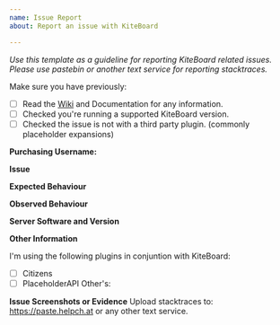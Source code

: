 ```yaml
---
name: Issue Report
about: Report an issue with KiteBoard

---
```

<!-- Please don't touch this -->
[Wiki]: https://github.com/Niall7459/KiteBoard-Documentation/wiki
[download]: https://www.spigotmc.org/resources/13694/
[feature request]: https://github.com/Niall7459/KiteBoard-Documentation/issues/new?template=feature_request.md

_Use this template as a guideline for reporting KiteBoard related issues. Please use pastebin or another text service for reporting stacktraces._

Make sure you have previously:
- [ ] Read the [Wiki] and Documentation for any information.
- [ ] Checked you're running a supported KiteBoard version.
- [ ] Checked the issue is not with a third party plugin. (commonly placeholder expansions)

**Purchasing Username:** <!-- USERNAME HERE -->

**Issue**
<!-- DESCRIBE ISSUE BELOW THIS LINE -->

**Expected Behaviour**
<!-- DESCRIBE EXPECTED BELOW THIS LINE -->

**Observed Behaviour**
<!-- DESCRIBE OBSERVED BEHAVIOUR BELOW THIS LINE -->

**Server Software and Version**
<!-- MC SOFTWARE VERSION BELOW THIS LINE -->

**Other Information**
<!-- ADD ANY OTHER INFO HERE -->


I'm using the following plugins in conjuntion with KiteBoard:
- [ ] Citizens
- [ ] PlaceholderAPI
Other's:

**Issue Screenshots or Evidence**
Upload stacktraces to: https://paste.helpch.at or any other text service.
